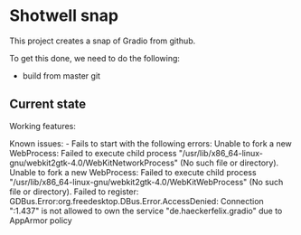 # Shotwell snap

This project creates a  snap of Gradio from github.

To get this done, we need to do the following:
 - build from master git

## Current state

Working features:

Known issues:
    - Fails to start with the following errors:
Unable to fork a new WebProcess: Failed to execute child process "/usr/lib/x86_64-linux-gnu/webkit2gtk-4.0/WebKitNetworkProcess" (No such file or directory).
Unable to fork a new WebProcess: Failed to execute child process "/usr/lib/x86_64-linux-gnu/webkit2gtk-4.0/WebKitWebProcess" (No such file or directory).
Failed to register: GDBus.Error:org.freedesktop.DBus.Error.AccessDenied: Connection ":1.437" is not allowed to own the service "de.haeckerfelix.gradio" due to AppArmor policy        
